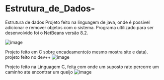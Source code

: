 # Estrutura_de_Dados-
Estrutura de dados 
Projeto feito na linguagem de java, onde é possivel adicionar e remover objetos com o sistema. Programa ultilizado para ser desenvolvido foi o NetBeans versão 8.2.

![image](https://user-images.githubusercontent.com/62069087/162870697-4fbc7b8a-8779-43d0-a16d-1b49088304bf.png)






Projeto feito em C sobre encadeamento(o mesmo mostra site e data). projeto feito no dev++
![image](https://user-images.githubusercontent.com/62069087/165408073-8b3fa263-c98d-449d-9cc3-e0cb9a2b7d2d.png)



Projeto feito na Linguagem C, feita com onde um suposto rato percorre um caminho ate encontrar um queijo 
![image](https://user-images.githubusercontent.com/62069087/169917510-27b09cea-2fe2-4f82-82f9-5db051cb4967.png)


